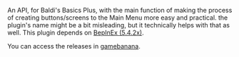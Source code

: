 An API, for Baldi's Basics Plus, with the main function of making the process of creating buttons/screens to the Main Menu more easy and practical. the plugin's name might be a bit misleading, but it technically helps with that as well.
This plugin depends on [BepInEx (5.4.2x)](https://github.com/BepInEx/BepInEx/releases\latest).

You can access the releases in [gamebanana](https://gamebanana.com/mods/567995).
